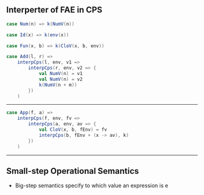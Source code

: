 ## Interperter of FAE in CPS
```scala
case Num(n) => k(NumV(n))

case Id(x) => k(env(x))

case Fun(x, b) => k(CloV(x, b, env))

case Add(l, r) =>
	interpCps(l, env, v1 =>
		interpCps(r, env, v2 => {
			val NumV(n) = v1
			val NumV(n) = v2
			k(NumV(n + m))
		})
	)
```

---
```scala
case App(f, a) =>
	interpCps(f, env, fv =>
		interpCps(a, env, av => {
			val CloV(x, b, fEnv) = fv
			interpCps(b, fEnv + (x -> av), k)
		})
	)
```

---
## Small-step Operational Semantics
- Big-step semantics specify to which value an expression is e